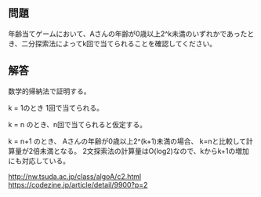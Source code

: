 <script type="text/javascript" async src="https://cdnjs.cloudflare.com/ajax/libs/mathjax/2.7.7/MathJax.js?config=TeX-MML-AM_CHTML">
</script>

<script type="text/x-mathjax-config">
 MathJax.Hub.Config({
 tex2jax: {
 inlineMath: [['$', '$'] ],
 displayMath: [ ['$$','$$'], ["\\[","\\]"] ]
 }
 });
</script>

## 問題
年齢当てゲームにおいて、Aさんの年齢が0歳以上2^k未満のいずれかであったとき、二分探索法によってk回で当てられることを確認してください。

## 解答
数学的帰納法で証明する。

k = 1のとき 1回で当てられる。

k = n のとき、n回で当てられると仮定する。

k = n+1 のとき、
Aさんの年齢が0歳以上2^(k+1)未満の場合、
k=nと比較して計算量が2倍未満となる。
2文探索法の計算量はO(log2)なので、kからk+1の増加にも対応している。

http://nw.tsuda.ac.jp/class/algoA/c2.html
https://codezine.jp/article/detail/9900?p=2